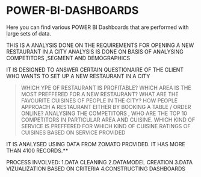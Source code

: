 # POWER-BI-DASHBOARDS
Here you can find various POWER BI Dashboards that are performed with large sets of data.



THIS IS A ANALYSIS DONE ON THE REQUIREMENTS FOR OPENING A NEW RESTAURANT IN A CITY
ANALYSIS IS DONE ON BASIS OF ANALYSING COMPETITORS ,SEGMENT AND DEMOGRAPHICS


IT IS DESIGNED TO ANSWER CERTAIN QUESTIONAIRE OF THE CLIENT WHO WANTS TO SET UP A NEW RESTAURANT IN A CITY

>   WHICH YPE OF RESTAURANT IS PROFITABLE?
>   WHICH AREA IS THE MOST PREFFERED FOR A NEW RESTAURANT?
>   WHAT ARE THE FAVOURITE CUISINES OF PEOPLE IN THE CITY?
>   HOW PEOPLE APPROACH A RESTAURANT EITHER BY BOOKING A TABLE / ORDER ONLINE?
>   ANALYSING THE COMPETITORS , WHO ARE THE TOP 10 COMPETITORS IN PARTICULAR AREA AND CUISINE.
>   WHICH KIND OF SERVICE IS PREFFERED FOR WHICH KIND OF CUISINE 
>   RATINGS OF CUISINES BASED ON SERVICE PROVIDED
>   


IT IS ANALYSED USING DATA FROM ZOMATO PROVIDED.
IT HAS MORE THAN 4100 RECORDS.**

PROCESS INVOLVED:
1.DATA CLEANING
2.DATAMODEL CREATION
3.DATA VIZUALIZATION BASED ON CRITERIA
4.CONSTRUCTING DASHBOARDS
